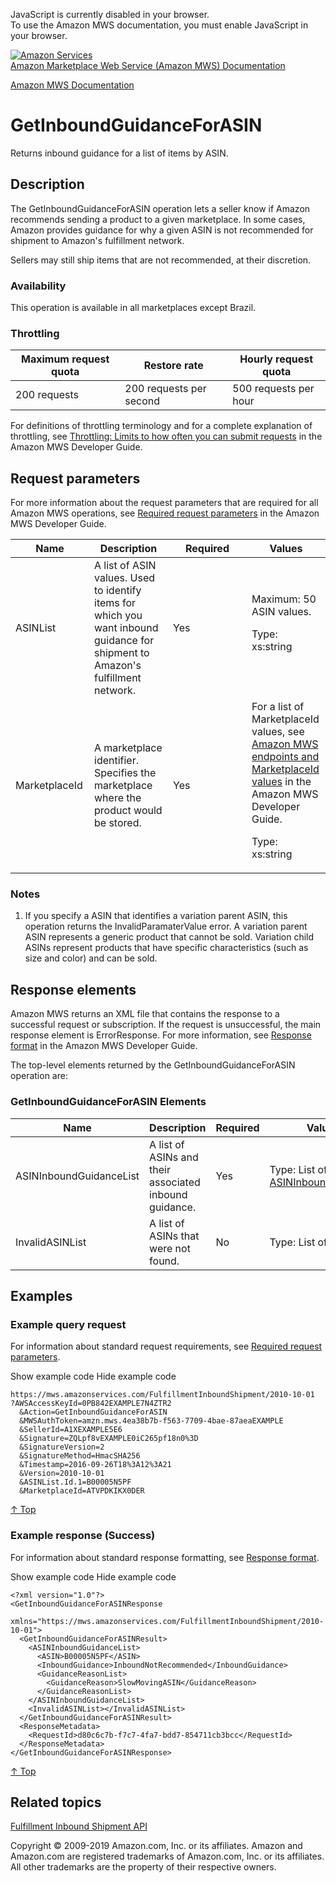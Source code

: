 <div id="MWSDX_noscript">

JavaScript is currently disabled in your browser.  
To use the Amazon MWS documentation, you must enable JavaScript in your
browser.

</div>

<div id="MWSDX_divtop">

[![Amazon
Services](https://images-na.ssl-images-amazon.com/images/G/08/mwsportal/fr_FR/amazonservices.gif
"Amazon Services")](http://services.amazon.fr)  
<span id="MWSDX_titlebar">[Amazon Marketplace Web Service (Amazon MWS)
Documentation](https://developer.amazonservices.fr/gp/mws/docs.html)</span>

</div>

<div id="MWSDX_divbottom">

<div id="MWSDX_divleft">

<div id="MWSDX_toc">

</div>

</div>

<div id="MWSDX_divright">

<div id="MWSDX_content">

<span id="MWSDX_breadcrumbs">[Amazon MWS
Documentation](https://developer.amazonservices.fr/gp/mws/docs.html)</span>

<div id="FBAInbound_GetInboundGuidanceForASIN" class="nested0">

# <span id="Operation" class="ph">GetInboundGuidanceForASIN</span>

<div class="body">

<span class="ph">Returns inbound guidance for a list of items by
ASIN.</span>

</div>

<div id="Description" class="topic concept nested1">

## Description

<div class="body conbody">

The
<span id="Description__apiname_operation" class="keyword apiname">GetInboundGuidanceForASIN</span>
operation lets a seller know if Amazon recommends sending a product to a
given marketplace. In some cases, Amazon provides guidance for why a
given ASIN is not recommended for shipment to <span class="ph">Amazon's
fulfillment network</span>.

Sellers may still ship items that are not recommended, at their
discretion.

<div class="section">

### Availability

This operation is available in all marketplaces except Brazil.

</div>

<div class="section">

### Throttling

<div class="p">

<div class="tablenoborder">

| Maximum request quota | Restore rate            | Hourly request quota  |
| --------------------- | ----------------------- | --------------------- |
| 200 requests          | 200 requests per second | 500 requests per hour |

</div>

<span class="ph">For definitions of throttling terminology and for a
complete explanation of throttling, see [Throttling: Limits to how often
you can submit requests](../dev_guide/DG_Throttling.md) in the
<span class="ph">Amazon MWS Developer Guide</span>.</span>

</div>

</div>

</div>

</div>

<div id="RequestParameters" class="topic reference nested1">

## Request parameters

<div class="body refbody">

<div class="section">

<span class="ph">For more information about the request parameters that
are required for all <span class="ph">Amazon MWS</span> operations, see
[Required request
parameters](../dev_guide/DG_RequiredRequestParameters.md) in the
<span class="ph">Amazon MWS Developer Guide</span>.</span>

</div>

<div class="tablenoborder">

<table>
<colgroup>
<col style="width: 25%" />
<col style="width: 25%" />
<col style="width: 25%" />
<col style="width: 25%" />
</colgroup>
<thead>
<tr class="header">
<th>Name</th>
<th>Description</th>
<th>Required</th>
<th>Values</th>
</tr>
</thead>
<tbody>
<tr class="odd">
<td><span class="keyword parmname">ASINList</span></td>
<td>A list of <span class="keyword parmname">ASIN</span> values. Used to identify items for which you want inbound guidance for shipment to <span class="ph">Amazon's fulfillment network</span>.</td>
<td>Yes</td>
<td>Maximum: 50 <span class="keyword parmname">ASIN</span> values.
<p><span class="ph">Type: xs:string</span></p></td>
</tr>
<tr class="even">
<td><span class="keyword parmname">MarketplaceId</span></td>
<td>A marketplace identifier. Specifies the marketplace where the product would be stored.</td>
<td>Yes</td>
<td><span class="ph">For a list of <span class="keyword parmname">MarketplaceId</span> values, see <a href="../dev_guide/DG_Endpoints.md" class="xref">Amazon MWS endpoints and MarketplaceId values</a> in the <span class="ph">Amazon MWS Developer Guide</span>.</span>
<p><span class="ph">Type: xs:string</span></p></td>
</tr>
</tbody>
</table>

</div>

<div class="section">

### Notes

1.  If you specify a <span class="keyword parmname">ASIN</span> that
    identifies a variation parent ASIN, this operation returns the
    <span class="keyword parmname">InvalidParamaterValue</span> error. A
    variation parent ASIN represents a generic product that cannot be
    sold. Variation child ASINs represent products that have specific
    characteristics (such as size and color) and can be sold.

</div>

</div>

</div>

<div id="ResponseElements" class="topic reference nested1">

## Response elements

<div class="body refbody">

<div class="section">

<span class="ph">Amazon MWS returns an XML file that contains the
response to a successful request or subscription. If the request is
unsuccessful, the main response element is
<span class="keyword apiname">ErrorResponse</span>. For more
information, see [Response format](../dev_guide/DG_ResponseFormat.md)
in the <span class="ph">Amazon MWS Developer Guide</span>.</span>

The top-level elements returned by the
<span class="keyword apiname">GetInboundGuidanceForASIN</span> operation
are:

</div>

<div class="section">

### <span class="ph">GetInboundGuidanceForASIN</span> Elements

<div class="tablenoborder">

| Name                                                          | Description                                            | Required | Values                                                                                                                                                                         |
| ------------------------------------------------------------- | ------------------------------------------------------ | -------- | ------------------------------------------------------------------------------------------------------------------------------------------------------------------------------ |
| <span class="keyword parmname">ASINInboundGuidanceList</span> | A list of ASINs and their associated inbound guidance. | Yes      | Type: List of [ASINInboundGuidance](FBAInbound_Datatypes.md#ASINInboundGuidance "Reasons why a given ASIN is not recommended for shipment to Amazon's fulfillment network.") |
| <span class="keyword parmname">InvalidASINList</span>         | A list of ASINs that were not found.                   | No       | <span class="ph">Type: List of xs:string</span>                                                                                                                                |

</div>

</div>

</div>

</div>

<div id="Examples" class="topic reference nested1">

## Examples

<div class="body refbody">

<div class="section">

### Example query request

<span class="ph">For information about standard request requirements,
see [Required request
parameters](../dev_guide/DG_RequiredRequestParameters.md).</span>

<span class="ph expander"> <span class="keyword parmname xshow">Show
example code</span> <span class="keyword parmname xhide">Hide example
code</span> </span>

<div class="sectiondiv content">

``` pre codeblock
https://mws.amazonservices.com/FulfillmentInboundShipment/2010-10-01
?AWSAccessKeyId=0PB842EXAMPLE7N4ZTR2
  &Action=GetInboundGuidanceForASIN
  &MWSAuthToken=amzn.mws.4ea38b7b-f563-7709-4bae-87aeaEXAMPLE
  &SellerId=A1XEXAMPLE5E6
  &Signature=ZQLpf8vEXAMPLE0iC265pf18n0%3D
  &SignatureVersion=2
  &SignatureMethod=HmacSHA256
  &Timestamp=2016-09-26T18%3A12%3A21
  &Version=2010-10-01
  &ASINList.Id.1=B00005N5PF
  &MarketplaceId=ATVPDKIKX0DER
```

[↑ Top](#Examples)

</div>

</div>

<div class="section">

### Example response (Success)

<span class="ph">For information about standard response formatting, see
[Response format](../dev_guide/DG_ResponseFormat.md).</span>

<span class="ph expander"> <span class="keyword parmname xshow">Show
example code</span> <span class="keyword parmname xhide">Hide example
code</span> </span>

<div class="sectiondiv content">

``` pre codeblock
<?xml version="1.0"?>
<GetInboundGuidanceForASINResponse 
  xmlns="https://mws.amazonservices.com/FulfillmentInboundShipment/2010-10-01">
  <GetInboundGuidanceForASINResult>
    <ASINInboundGuidanceList>
      <ASIN>B00005N5PF</ASIN>
      <InboundGuidance>InboundNotRecommended</InboundGuidance>
      <GuidanceReasonList>
        <GuidanceReason>SlowMovingASIN</GuidanceReason>
      </GuidanceReasonList>
    </ASINInboundGuidanceList>
    <InvalidASINList></InvalidASINList>
  </GetInboundGuidanceForASINResult>  
  <ResponseMetadata>
    <RequestId>d80c6c7b-f7c7-4fa7-bdd7-854711cb3bcc</RequestId>
  </ResponseMetadata>
</GetInboundGuidanceForASINResponse>
```

[↑ Top](#Examples)

</div>

</div>

</div>

</div>

<div id="RelatedTopics" class="topic nested1">

## Related topics

<div class="body">

[Fulfillment Inbound Shipment
API](../fba_inbound/FBAInbound_Overview.md)

</div>

</div>

</div>

<div id="MWSDX_footer">

Copyright © 2009-2019 Amazon.com, Inc. or its affiliates. Amazon and
Amazon.com are registered trademarks of Amazon.com, Inc. or its
affiliates. All other trademarks are the property of their respective
owners.

</div>

</div>

</div>

<div style="clear: both;">

</div>

</div>
